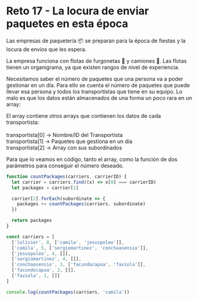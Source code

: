 # Reto 17 - La locura de enviar paquetes en esta época

Las empresas de paquetería 📦 se preparan para la época de fiestas y la locura de envíos que les espera.

La empresa funciona con flotas de furgonetas 🚛 y camiones 🚚. Las flotas tienen un organigrama, ya que existen rangos de nivel de experiencia.

Necesitamos saber el número de paquetes que una persona va a poder gestionar en un día. Para ello se cuenta el número de paquetes que puede llevar esa persona y todos los transportistas que tiene en su equipo. Lo malo es que los datos están almacenados de una forma un poco rara en un array:

El array contiene otros arrays que contienen los datos de cada transportista:
<br/><br/>
transportista[0] -> Nombre/ID del Transportista
<br/>
transportista[1] -> Paquetes que gestiona en un día
<br/>
transportista[2] -> Array con sus subordinados

Para que lo veamos en código, tanto el array, como la función de dos parámetros para conseguir el número deseado.

```jsx harmony
function countPackages(carriers, carrierID) {
  let carrier = carriers.find((x) => x[0] === carrierID)
  let packages = carrier[1]

  carrier[2].forEach(subordinate => {
    packages += countPackages(carriers, subordinate)
  })

  return packages
}

const carriers = [
  ['lolivier', 8, ['camila', 'jesuspoleo']],
  ['camila', 5, ['sergiomartinez', 'conchaasensio']],
  ['jesuspoleo', 4, []],
  ['sergiomartinez', 4, []],
  ['conchaasensio', 3, ['facundocapua', 'faviola']],
  ['facundocapua', 2, []],
  ['faviola', 1, []]
]

console.log(countPackages(carriers, 'camila'))
```